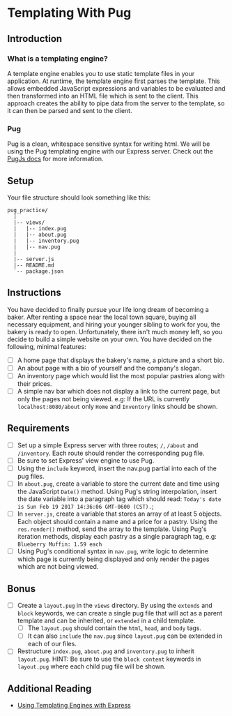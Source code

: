 # Templating With Pug

## Introduction

### What is a templating engine?

A template engine enables you to use static template files in your application. At runtime, the template engine first parses the template. This allows embedded JavaScript expressions and variables to be evaluated and then transformed into an HTML file which is sent to the client. This approach creates the ability to pipe data from the server to the template, so it can then be parsed and sent to the client.

### Pug

Pug is a clean, whitespace sensitive syntax for writing html. We will be using the Pug templating engine with our Express server. Check out the [PugJs docs](https://pugjs.org/api/getting-started.html) for more information.

## Setup

Your file structure should look something like this:
```
pug_practice/
  |
  |-- views/
  |   |-- index.pug
  |   |-- about.pug
  |   |-- inventory.pug
  |   |-- nav.pug
  |
  |-- server.js
  |-- README.md
  `-- package.json  
```

## Instructions

You have decided to finally pursue your life long dream of becoming a baker. After renting a space near the local town square, buying all necessary equipment, and hiring your younger sibling to work for you, the bakery is ready to open. Unfortunately, there isn't much money left, so you decide to build a simple website on your own. You have decided on the following, minimal features:

- [ ] A home page that displays the bakery's name, a picture and a short bio.
- [ ] An about page with a bio of yourself and the company's slogan.
- [ ] An inventory page which would list the most popular pastries along with their prices.
- [ ] A simple nav bar which does not display a link to the current page, but only the pages not being viewed.
    e.g: If the URL is currently `localhost:8080/about` only `Home` and `Inventory` links should be shown.

## Requirements

- [ ] Set up a simple Express server with three routes; `/`, `/about` and `/inventory`. Each route should render the corresponding pug file.
- [ ] Be sure to set Express' view engine to use Pug.
- [ ] Using the `include` keyword, insert the nav.pug partial into each of the pug files.
- [ ] In `about.pug`, create a variable to store the current date and time using the JavaScript `Date()` method. Using Pug's string interpolation, insert the date variable into a paragraph tag which should read: `Today's date is Sun Feb 19 2017 14:36:06 GMT-0600 (CST).`;
- [ ] In `server.js`, create a variable that stores an array of at least 5 objects. Each object should contain a name and a price for a pastry. Using the `res.render()` method, send the array to the template. Using Pug's iteration methods, display each pastry as a single paragraph tag, e.g: `Blueberry Muffin: 1.59 each`
- [ ] Using Pug's conditional syntax in `nav.pug`, write logic to determine which page is currently being displayed and only render the pages which are not being viewed.

## Bonus

- [ ] Create a `layout.pug` in the `views` directory. By using the `extends` and `block` keywords, we can create a single pug file that will act as a parent template and can be inherited, or `extended` in a child template.
    - [ ] The `layout.pug` should contain the `html`, `head`, and `body` tags. 
    - [ ] It can also `include` the `nav.pug` since `layout.pug` can be extended in each of our files.
- [ ] Restructure `index.pug`, `about.pug` and `inventory.pug` to inherit `layout.pug`.
    HINT: Be sure to use the `block content` keywords in `layout.pug` where each child pug file will be shown.

## Additional Reading

- [Using Templating Engines with Express](https://expressjs.com/en/guide/using-template-engines.html)